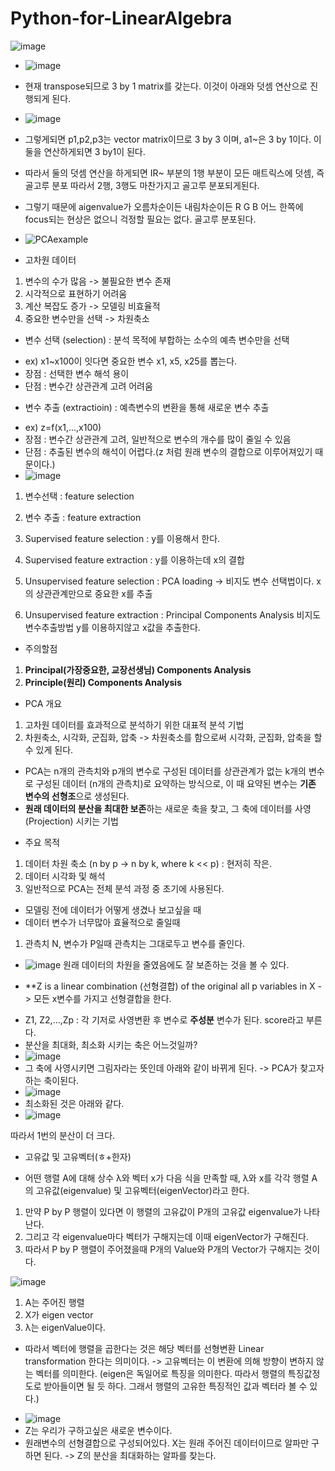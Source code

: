 # Python-for-LinearAlgebra

![image](https://user-images.githubusercontent.com/76835313/142559925-a2803149-63f1-47d1-9593-13ba3fda6bb6.png)

- ![image](https://user-images.githubusercontent.com/76835313/142559972-1ba60017-8a2d-4bf5-8c03-fc4f4db19490.png)
- 현재 transpose되므로 3 by 1 matrix를 갖는다. 이것이 아래와 덧셈 연산으로 진행되게 된다.
- ![image](https://user-images.githubusercontent.com/76835313/142560029-2630a60c-31dd-49c3-9571-f782caeed90a.png)
- 그렇게되면 p1,p2,p3는 vector matrix이므로 3 by 3 이며, a1~은 3 by 1이다. 이 둘을 연산하게되면 3 by1이 된다. 

- 따라서 둘의 덧셈 연산을 하게되면 IR~ 부분의 1행 부분이  모든 매트릭스에 덧셈, 즉 골고루 분포 따라서 2행, 3행도 마찬가지고 골고루 분포되게된다.
- 그렇기 때문에 aigenvalue가 오름차순이든 내림차순이든 R G B 어느 한쪽에 focus되는 현상은 없으니 걱정할 필요는 없다. 골고루 분포된다.

- ![PCAexample](https://user-images.githubusercontent.com/76835313/142560315-67add0ca-29b7-44ad-917e-a22f61856677.gif)
* 고차원 데이터
1. 변수의 수가 많음 -> 불필요한 변수 존재
2. 시각적으로 표현하기 어려움
3. 계산 복잡도 증가 -> 모델링 비효율적
4. 중요한 변수만을 선택 -> 차원축소

* 변수 선택 (selection) : 분석 목적에 부합하는 소수의 예측 변수만을 선택
- ex) x1~x100이 잇다면 중요한 변수 x1, x5, x25를 뽑는다.
- 장점 : 선택한 변수 해석 용이
- 단점 : 변수간 상관관계 고려 어려움 

* 변수 추출 (extractioin) : 예측변수의 변환을 통해 새로운 변수 추출
- ex) z=f(x1,...,x100)
- 장점 : 변수간 상관관계 고려, 일반적으로 변수의 개수를 많이 줄일 수 있음
- 단점 : 추출된 변수의 해석이 어렵다.(z 처럼 원래 변수의 결합으로 이루어져있기 때문이다.)
- ![image](https://user-images.githubusercontent.com/76835313/142571002-2fc5a921-a494-43fd-b6b5-02f444a3f4ec.png)
1. 변수선택 : feature selection
2. 변수 추출 : feature extraction

1. Supervised feature selection : y를 이용해서 한다.
2. Supervised feature extraction : y를 이용하는데 x의 결합
3. Unsupervised feature selection : PCA loading -> 비지도 변수 선택법이다. x의 상관관계만으로 중요한 x를 추출 
4. Unsupervised feature extraction  : Principal Components Analysis 비지도 변수추출방법 y를 이용하지않고 x값을 추출한다.

* 주의할점
1. **Principal(가장중요한, 교장선생님) Components Analysis**
2. **Principle(원리) Components Analysis**

* PCA 개요
1. 고차원 데이터를 효과적으로 분석하기 위한 대표적 분석 기법
2. 차원축소, 시각화, 군집화, 압축 -> 차원축소를 함으로써 시각화, 군집화, 압축을 할 수 있게 된다.

- PCA는 n개의 관측치와 p개의 변수로 구성된 데이터를 상관관계가 없는 k개의 변수로 구성된 데이터 (n개의 관측치)로 요약하는 방식으로, 이 때 요약된 변수는 **기존 변수의 선형조**으로 생성된다.
- **원래 데이터의 분산을 최대한 보존**하는 새로운 축을 찾고, 그 축에 데이터를 사영(Projection) 시키는 기법

* 주요 목적
1. 데이터 차원 축소 (n by p -> n by k, where k << p) : 현저히 작은.
2. 데이터 시각화 및 해석
3. 일반적으로 PCA는 전체 분석 과정 중 초기에 사용된다.
- 모델링 전에 데이터가 어떻게 생겼나 보고싶을 때
- 데이터 변수가 너무많아 효율적으로 줄일때

1. 관측치 N, 변수가 P일때 관측치는 그대로두고 변수를 줄인다. 

- ![image](https://user-images.githubusercontent.com/76835313/142572483-d9f8221e-b1d1-46b0-b033-0f965adeba72.png)
원래 데이터의 차원을 줄였음에도 잘 보존하는 것을 볼 수 있다.

* **Z is a linear combination (선형결합) of the original all p variables in X -> 모든 x변수를 가지고 선형결합을 한다. 
- Z1, Z2,...,Zp : 각 기저로 사영변환 후 변수로 **주성분** 변수가 된다. score라고 부른다. 
- 분산을 최대화, 최소화 시키는 축은 어느것일까?
- ![image](https://user-images.githubusercontent.com/76835313/142573648-a30de5af-1653-47b0-91c8-da30e540cd64.png)
- 그 축에 사영시키면 그림자라는 뜻인데 아래와 같이 바뀌게 된다. -> PCA가 찾고자하는 축이된다.
- ![image](https://user-images.githubusercontent.com/76835313/142573740-33eadb20-3de3-4d01-911e-9086b8d0b849.png)
- 최소화된 것은 아래와 같다.
-  ![image](https://user-images.githubusercontent.com/76835313/142573829-0676f84c-b25a-4983-b3cd-1df278f56633.png)

따라서 1번의 분산이 더 크다.  

* 고유값 및 고유벡터(ㅎ+한자)
- 어떤 행렬 A에 대해 상수 λ와 벡터 x가 다음 식을 만족할 때, λ와 x를 각각 행렬 A의 고유값(eigenvalue) 및 고유벡터(eigenVector)라고 한다.
1. 만약 P by P 행렬이 있다면 이 행렬의 고유값이 P개의 고유값 eigenvalue가 나타난다. 
2. 그리고 각 eigenvalue마다 벡터가 구해지는데 이때 eigenVector가 구해진다.
3. 따라서 P by P 행렬이 주어졌을때 P개의 Value와 P개의 Vector가 구해지는 것이다. 

![image](https://user-images.githubusercontent.com/76835313/142574804-df1a311c-0e2b-487d-8d30-2c3a1d3b23b6.png)
1. A는 주어진 행렬
2. X가 eigen vector
3. λ는 eigenValue이다. 

* 따라서 벡터에 행렬을 곱한다는 것은 해당 벡터를 선형변환 Linear transformation 한다는 의미이다. -> 고유벡터는 이 변환에 의해 방향이 변하지 않는 벡터를 의미한다.
(eigen은 독일어로 특징을 의미한다. 따라서 행렬의 특징값정도로 받아들이면 될 듯 하다. 그래서 행렬의 고유한 특징적인 값과 벡터라 볼 수 있다.)

- ![image](https://user-images.githubusercontent.com/76835313/142575214-c7bd1efa-94c8-4510-951a-fb11a87c3763.png)
- Z는 우리가 구하고싶은 새로운 변수이다.
- 원래변수의 선형결합으로 구성되어있다. X는 원래 주어진 데이터이므로 알파만 구하면 된다.
-> Z의 분산을 최대화하는 알파를 찾는다.  
 
